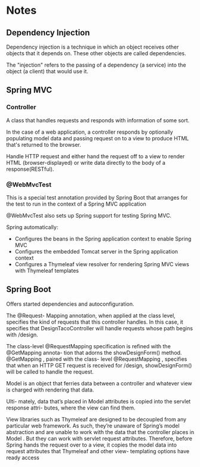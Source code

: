 # Notes

## Dependency Injection

Dependency injection is a technique in which an object receives other
objects that it depends on. These other objects are called dependencies.

The "injection" refers to the passing of a dependency (a service) into
the object (a client) that would use it.

## Spring MVC

### Controller

A class that handles requests and responds with information of some sort.

In the case of a web application, a controller responds by optionally
populating model data and passing request on to a view to
produce HTML that's returned to the browser.

Handle HTTP request and either hand the request off to a view to render HTML
(browser-displayed) or write data directly to the body of a response(RESTful).

### @WebMvcTest

This  is a special test annotation provided by Spring Boot
that arranges for the test to run in
the context of a Spring MVC application

@WebMvcTest also sets up Spring support for testing Spring MVC.

Spring automatically:

- Configures the beans in the Spring application context to enable Spring MVC
- Configures the embedded Tomcat server in the Spring application context
- Configures a Thymeleaf view resolver for rendering Spring MVC views with
Thymeleaf templates

## Spring Boot

Offers started dependencies and autoconfiguration.


The @Request-
Mapping annotation, when applied at the class level,
specifies the kind of requests that
this controller handles. In this case,
it specifies that DesignTacoController will handle
requests whose path begins with /design.

The class-level @RequestMapping specification is refined with the @GetMapping annota-
tion that adorns the showDesignForm() method. @GetMapping , paired with the class-
level @RequestMapping , specifies that when an HTTP GET request is received for
/design, showDesignForm() will be called to handle the request.

Model is an object that ferries data
between a controller and whatever view is charged with rendering that data.

Ulti-
mately, data that’s placed in Model attributes is copied into the servlet response attri-
butes, where the view can find them.


View libraries such as Thymeleaf are designed to be decoupled from any particular
web framework. As such, they’re unaware of Spring’s model abstraction and are
unable to work with the data that the controller places in Model . But they can work
with servlet request attributes. Therefore, before Spring hands the request over to a
view, it copies the model data into request attributes that Thymeleaf and other view-
templating options have ready access
